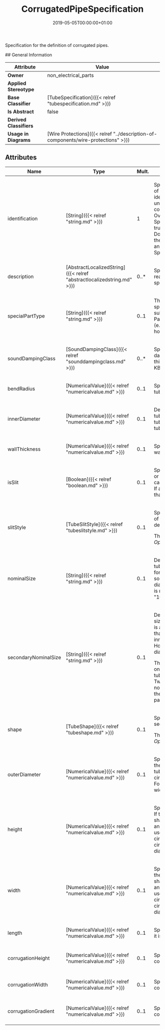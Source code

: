 ﻿---
title: CorrugatedPipeSpecification
toc: false
type: specs
date: "2019-05-05T00:00:00+01:00"
draft: false
menu_name: vec120

# Prev/next pager order (if `docs_section_pager` enabled in `params.toml`)
weight: 
---
<html>   <head>     </head>   <body>     <p> Specification for the definition of corrugated pipes.      </p>    </body> </html> 
## General Information

| Attribute               | Value |
|-------------------------|-------|
| **Owner**               | non_electrical_parts |
| **Applied Stereotype**  |   |
| **Base Classifier**     | [TubeSpecification]({{< relref "tubespecification.md" >}})<br/>  |
| **Is Abstract**         | false |
| **Derived Classifiers** |   |
| **Usage in Diagrams**   | [Wire Protections]({{< relref "../description-of-components/wire-protections" >}})<br/>  |

## Attributes
|  Name  |  Type  |  Mult.  |  Description  |  Owning Classifier  |
|--------|--------|---------|---------------|--------------|
|identification | [String]({{< relref "string.md" >}}) | 1 | <html>   <head>     </head>   <body>     <p> Specifies a unique identification of the specification. The identification is guaranteed to be unique within the document containing the specification. Over all VEC-documents a Specification-instance can be trusted to be identical if the DocumentVersion-instance is the same (see DocumentVersion) and the identification of the Specification is the same.      </p>    </body> </html>  | [Specification]({{< relref "specification.md" >}}) |
|description | [AbstractLocalizedString]({{< relref "abstractlocalizedstring.md" >}}) | 0..* | <html>   <head>     </head>   <body>     <p> Specifies additional, human readable information about the specification.      </p>    </body> </html>  | [Specification]({{< relref "specification.md" >}}) |
|specialPartType | [String]({{< relref "string.md" >}}) | 0..1 | <html><body><p>The specialPartType allows the specification of subclassifications for a PartOrUsageRelatedSpecification (e.g. different types of connector housings).  </p></body></html> | [PartOrUsageRelatedSpecification]({{< relref "partorusagerelatedspecification.md" >}}) |
|soundDampingClass | [SoundDampingClass]({{< relref "sounddampingclass.md" >}}) | 0..* | <html><body><p>Specifies the class of sound damping. According to the VDA this is a value between A &amp; E. KBLFRM-311  </p></body></html> | [WireProtectionSpecification]({{< relref "wireprotectionspecification.md" >}}) |
|bendRadius | [NumericalValue]({{< relref "numericalvalue.md" >}}) | 0..1 | <html>   <head>     </head>   <body>     <p> Specifies the bend radius of the tube.      </p>    </body> </html>  | [TubeSpecification]({{< relref "tubespecification.md" >}}) |
|innerDiameter | [NumericalValue]({{< relref "numericalvalue.md" >}}) | 0..1 | <html><body><p>Defines the inner diameter of a tube. In the case of a shrinkable tube, it is the diameter of the tube in the unshrinked state.  </p></body></html> | [TubeSpecification]({{< relref "tubespecification.md" >}}) |
|wallThickness | [NumericalValue]({{< relref "numericalvalue.md" >}}) | 0..1 | <html>   <head>     </head>   <body>     <p> Specifies the thickness of the wall of the tube.      </p>    </body> </html>  | [TubeSpecification]({{< relref "tubespecification.md" >}}) |
|isSlit | [Boolean]({{< relref "boolean.md" >}}) | 0..1 | <html>   <head>     </head>   <body>     <p> Specifies whether the tube is slit or not. The style of the slitting can be defined with the <i>slitStyle.</i> If a <i>slitStyle</i> is defined, it implies that <i>isSlit=true</i>.      </p>    </body> </html>  | [TubeSpecification]({{< relref "tubespecification.md" >}}) |
|slitStyle | [TubeSlitStyle]({{< relref "tubeslitstyle.md" >}}) | 0..1 | <html>   <head>     </head>   <body>     <p> Specifies the style of the slitting of the tube. If a <i>slitStyle</i> is defined, it implies that <i>isSlit=true</i>.     </p>      <p> This attribute is defined as an <i>OpenEnumeration.</i>      </p>    </body> </html>  | [TubeSpecification]({{< relref "tubespecification.md" >}}) |
|nominalSize | [String]({{< relref "string.md" >}}) | 0..1 | <html>   <head>     </head>   <body>     <p> Defines the nominal size of a tube. The nominal size is a name for the size of the tube that is somehow related to the inner diameter of the tube. However it is not the inner diameter (e.g. &quot;10.5&quot;).      </p>    </body> </html>  | [TubeSpecification]({{< relref "tubespecification.md" >}}) |
|secondaryNominalSize | [String]({{< relref "string.md" >}}) | 0..1 | <html>   <head>     </head>   <body>     <p> Defines the secondary nominal size of a tube. The nominal size is a name for the size of the tube that is somehow related to the inner diameter of the tube. However it is not the inner diameter (e.g. &quot;10.5&quot;).     </p>      <p> The secondary nominal size shall only be used for two-parted tubes (see&#160;TubSlitStyle = TwoParts). The secondary nominal size defines the size of the outer (larger) tube of a two-parted tube.      </p>    </body> </html>  | [TubeSpecification]({{< relref "tubespecification.md" >}}) |
|shape | [TubeShape]({{< relref "tubeshape.md" >}}) | 0..1 | <html>   <head>     </head>   <body>     <p> Specifies the shape of the cross section of the tube.     </p>      <p> This attribute is defined as an <i>OpenEnumeration</i>      </p>    </body> </html>  | [TubeSpecification]({{< relref "tubespecification.md" >}}) |
|outerDiameter | [NumericalValue]({{< relref "numericalvalue.md" >}}) | 0..1 | <html>   <head>     </head>   <body>     <p> Specifies the outer diameter of the tube. The outer diameter of a tube shall only be used for circular tubes (shape = Circular). For other shapes, height and width shall be used.      </p>    </body> </html>  | [TubeSpecification]({{< relref "tubespecification.md" >}}) |
|height | [NumericalValue]({{< relref "numericalvalue.md" >}}) | 0..1 | <html>   <head>     </head>   <body>     <p> Specifies the height of the tube. If the height is defined, a width shall be defined, too. The height and width of a tube shall only be used for tubes that are not circular (shape != Circular). For circular shapes, the outside diameter shall be used.      </p>    </body> </html>  | [TubeSpecification]({{< relref "tubespecification.md" >}}) |
|width | [NumericalValue]({{< relref "numericalvalue.md" >}}) | 0..1 | <html>   <head>     </head>   <body>     <p> Specifies the width of the tube. If the width is defined, a height shall be defined, too. The height and width of a tube shall only be used for tubes that are not circular (shape != Circular). For circular shapes, the outside diameter shall be used.      </p>    </body> </html>  | [TubeSpecification]({{< relref "tubespecification.md" >}}) |
|length | [NumericalValue]({{< relref "numericalvalue.md" >}}) | 0..1 | <html>   <head>     </head>   <body>     <p> Specifies the length of the tube if it is a predefined value.      </p>    </body> </html>  | [TubeSpecification]({{< relref "tubespecification.md" >}}) |
|corrugationHeight | [NumericalValue]({{< relref "numericalvalue.md" >}}) | 0..1 | <html>   <head>     </head>   <body>     <p> Specifies the height of a corrugation of the pipe.      </p>    </body> </html>  | [CorrugatedPipeSpecification]({{< relref "corrugatedpipespecification.md" >}}) |
|corrugationWidth | [NumericalValue]({{< relref "numericalvalue.md" >}}) | 0..1 | <html><body><p>Specifies the width of a corrugation of the pipe. </p></body></html> | [CorrugatedPipeSpecification]({{< relref "corrugatedpipespecification.md" >}}) |
|corrugationGradient | [NumericalValue]({{< relref "numericalvalue.md" >}}) | 0..1 | <html>   <head>     </head>   <body>     <p> Specifies the gradient of a corrugation of the pipe.      </p>    </body> </html>  | [CorrugatedPipeSpecification]({{< relref "corrugatedpipespecification.md" >}}) |

